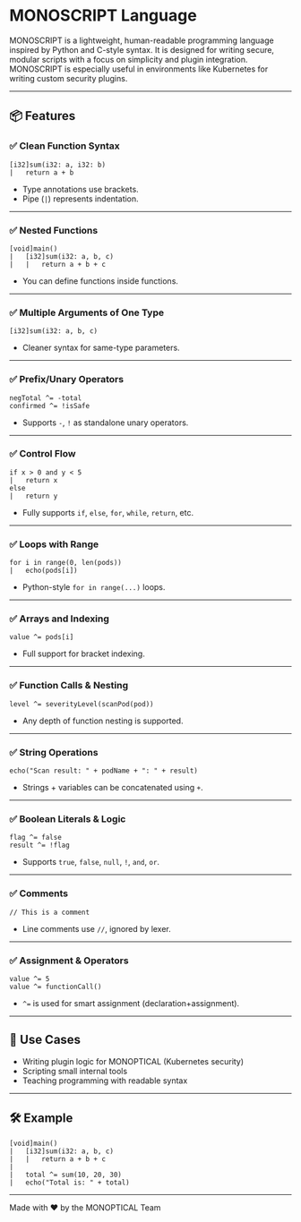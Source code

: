 # MONOSCRIPT Language

MONOSCRIPT is a lightweight, human-readable programming language inspired by Python and C-style syntax. It is designed for writing secure, modular scripts with a focus on simplicity and plugin integration. MONOSCRIPT is especially useful in environments like Kubernetes for writing custom security plugins.

---

## 📦 Features

### ✅ Clean Function Syntax
```htpy
[i32]sum(i32: a, i32: b)
|   return a + b
```
- Type annotations use brackets.
- Pipe (`|`) represents indentation.

---

### ✅ Nested Functions
```htpy
[void]main()
|   [i32]sum(i32: a, b, c)
|   |   return a + b + c
```
- You can define functions inside functions.

---

### ✅ Multiple Arguments of One Type
```htpy
[i32]sum(i32: a, b, c)
```
- Cleaner syntax for same-type parameters.

---

### ✅ Prefix/Unary Operators
```htpy
negTotal ^= -total
confirmed ^= !isSafe
```
- Supports `-`, `!` as standalone unary operators.

---

### ✅ Control Flow
```htpy
if x > 0 and y < 5
|   return x
else
|   return y
```
- Fully supports `if`, `else`, `for`, `while`, `return`, etc.

---

### ✅ Loops with Range
```htpy
for i in range(0, len(pods))
|   echo(pods[i])
```
- Python-style `for in range(...)` loops.

---

### ✅ Arrays and Indexing
```htpy
value ^= pods[i]
```
- Full support for bracket indexing.

---

### ✅ Function Calls & Nesting
```htpy
level ^= severityLevel(scanPod(pod))
```
- Any depth of function nesting is supported.

---

### ✅ String Operations
```htpy
echo("Scan result: " + podName + ": " + result)
```
- Strings + variables can be concatenated using `+`.

---

### ✅ Boolean Literals & Logic
```htpy
flag ^= false
result ^= !flag
```
- Supports `true`, `false`, `null`, `!`, `and`, `or`.

---

### ✅ Comments
```htpy
// This is a comment
```
- Line comments use `//`, ignored by lexer.

---

### ✅ Assignment & Operators
```htpy
value ^= 5
value ^= functionCall()
```
- `^=` is used for smart assignment (declaration+assignment).

---

## 🚀 Use Cases
- Writing plugin logic for MONOPTICAL (Kubernetes security)
- Scripting small internal tools
- Teaching programming with readable syntax

---

## 🛠 Example
```htpy
[void]main()
|   [i32]sum(i32: a, b, c)
|   |   return a + b + c
|
|   total ^= sum(10, 20, 30)
|   echo("Total is: " + total)
```

---

Made with ❤️ by the MONOPTICAL Team

